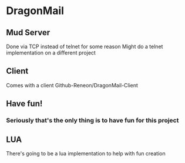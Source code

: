 # DragonMail
## Mud Server
Done via TCP instead of telnet for some reason
Might do a telnet implementation on a different project
## Client
Comes with a client Github-Reneon/DragonMail-Client
## Have fun!
### Seriously that's the only thing is to have fun for this project
## LUA
There's going to be a lua implementation to help with fun creation
